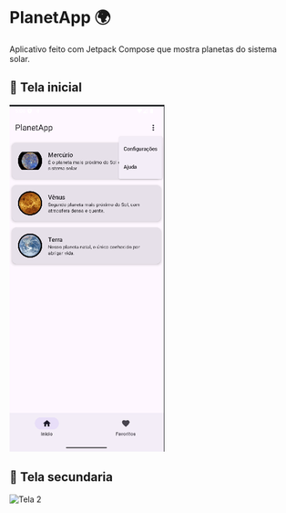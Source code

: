 # PlanetApp 🌍

Aplicativo feito com Jetpack Compose que mostra planetas do sistema solar.

## 📸 Tela inicial

![Tela 1](tela_1.png)

## 📸 Tela secundaria

![Tela 2](tela_2.png)

